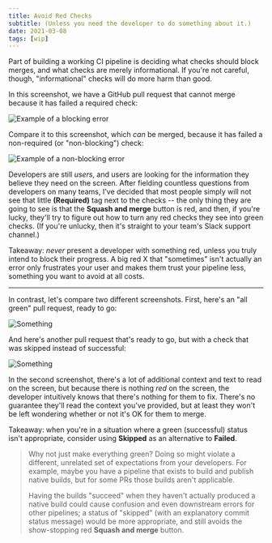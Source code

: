 ```yaml
---
title: Avoid Red Checks
subtitle: (Unless you need the developer to do something about it.)
date: 2021-03-08
tags: [wip]
---
```


Part of building a working CI pipeline is deciding what checks should block merges, and what checks are merely informational. If you're not careful, though, "informational" checks will do more harm than good.

In this screenshot, we have a GitHub pull request that cannot merge because it has failed a required check:

![Example of a blocking error](pr-blocking-errors.png)

Compare it to this screenshot, which _can_ be merged, because it has failed a non-required (or "non-blocking") check:

![Example of a non-blocking error](pr-nonblocking-errors.png)

Developers are still _users_, and users are looking for the information they believe they need on the screen. After fielding countless questions from developers on many teams, I've decided that most people simply will not see that little **(Required)** tag next to the checks -- the only thing they are going to see is that the **Squash and merge** button is red, and then, if you're lucky, they'll try to figure out how to turn any red checks they see into green checks. (If you're unlucky, then it's straight to your team's Slack support channel.)

Takeaway: _never_ present a developer with something red, unless you truly intend to block their progress. A big red X that "sometimes" isn't actually an error only frustrates your user and makes them trust your pipeline less, something you want to avoid at all costs.

---

In contrast, let's compare two different screenshots. First, here's an "all green" pull request, ready to go:

![Something](pr-all-green.png)

And here's another pull request that's ready to go, but with a check that was skipped instead of successful:

![Something](pr-nonsuccessful.png)

In the second screenshot, there's a lot of additional context and text to read on the screen, but because there is nothing _red_ on the screen, the developer intuitively knows that there's nothing for them to fix. There's no guarantee they'll read the context you've provided, but at least they won't be left wondering whether or not it's OK for them to merge.

Takeaway: when you're in a situation where a green (successful) status isn't appropriate, consider using **Skipped** as an alternative to **Failed**.

> Why not just make everything green? Doing so might violate a different, unrelated set of expectations from your developers. For example, maybe you have a pipeline that exists to build and publish native builds, but for some PRs those builds aren't applicable.
>
> Having the builds "succeed" when they haven't actually produced a native build could cause confusion and even downstream errors for other pipelines; a status of "skipped" (with an explanatory commit status message) would be more appropriate, and still avoids the show-stopping red **Squash and merge** button.
